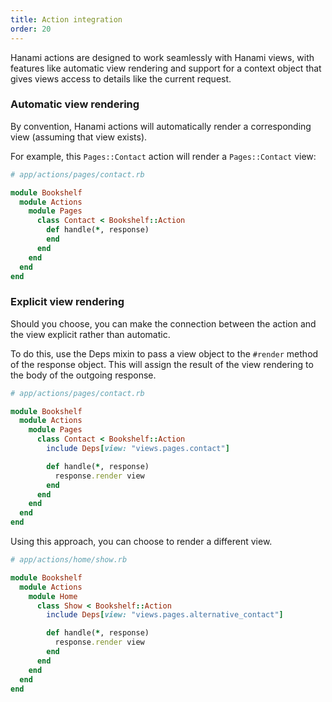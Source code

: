 ```yaml
---
title: Action integration
order: 20
---
```


Hanami actions are designed to work seamlessly with Hanami views, with features like automatic view rendering and support for a context object that gives views access to details like the current request.

### Automatic view rendering

By convention, Hanami actions will automatically render a corresponding view (assuming that view exists).

For example, this `Pages::Contact` action will render a `Pages::Contact` view:

```ruby
# app/actions/pages/contact.rb

module Bookshelf
  module Actions
    module Pages
      class Contact < Bookshelf::Action
        def handle(*, response)
        end
      end
    end
  end
end
```


### Explicit view rendering

Should you choose, you can make the connection between the action and the view explicit rather than automatic.

To do this, use the Deps mixin to pass a view object to the `#render` method of the response object. This will assign the result of the view rendering to the body of the outgoing response.

```ruby
# app/actions/pages/contact.rb

module Bookshelf
  module Actions
    module Pages
      class Contact < Bookshelf::Action
        include Deps[view: "views.pages.contact"]

        def handle(*, response)
          response.render view
        end
      end
    end
  end
end
```

Using this approach, you can choose to render a different view.

```ruby
# app/actions/home/show.rb

module Bookshelf
  module Actions
    module Home
      class Show < Bookshelf::Action
        include Deps[view: "views.pages.alternative_contact"]

        def handle(*, response)
          response.render view
        end
      end
    end
  end
end
```
